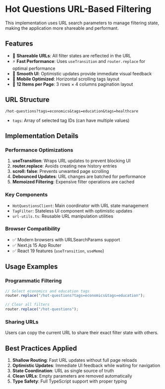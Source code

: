 # Hot Questions URL-Based Filtering

This implementation uses URL search parameters to manage filtering state, making the application more shareable and performant.

## Features

- 🔗 **Shareable URLs**: All filter states are reflected in the URL
- ⚡ **Fast Performance**: Uses `useTransition` and `router.replace` for optimal performance
- 🎨 **Smooth UI**: Optimistic updates provide immediate visual feedback
- 📱 **Mobile Optimized**: Horizontal scrolling tags layout
- 🎯 **12 Items per Page**: 3 rows × 4 columns pagination layout

## URL Structure

```
/hot-questions?tags=economics&tags=education&tags=healthcare
```

- `tags`: Array of selected tag IDs (can have multiple values)

## Implementation Details

### Performance Optimizations

1. **useTransition**: Wraps URL updates to prevent blocking UI
2. **router.replace**: Avoids creating new history entries
3. **scroll: false**: Prevents unwanted page scrolling
4. **Debounced Updates**: URL changes are batched for performance
5. **Memoized Filtering**: Expensive filter operations are cached

### Key Components

- `HotQuestionsClient`: Main coordinator with URL state management
- `TagFilter`: Stateless UI component with optimistic updates
- `url-utils.ts`: Reusable URL manipulation utilities

### Browser Compatibility

- ✅ Modern browsers with URLSearchParams support
- ✅ Next.js 15 App Router
- ✅ React 19 features (`useTransition`, `useMemo`)

## Usage Examples

### Programmatic Filtering

```typescript
// Select economics and education tags
router.replace("/hot-questions?tags=economics&tags=education");

// Clear all filters
router.replace("/hot-questions");
```

### Sharing URLs

Users can copy the current URL to share their exact filter state with others.

## Best Practices Applied

1. **Shallow Routing**: Fast URL updates without full page reloads
2. **Optimistic Updates**: Immediate UI feedback while waiting for navigation
3. **State Coordination**: URL as single source of truth
4. **Clean URLs**: Empty parameters are removed automatically
5. **Type Safety**: Full TypeScript support with proper typing

